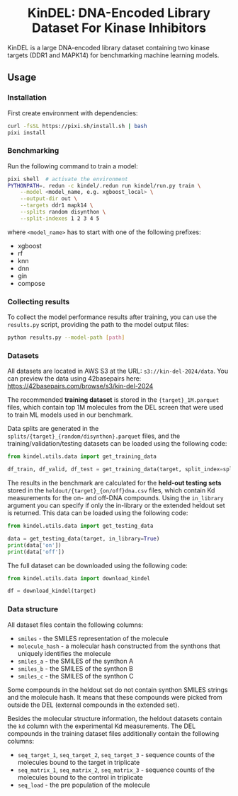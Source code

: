 <div style="text-align: center">
<h1>KinDEL: DNA-Encoded Library Dataset For Kinase Inhibitors</h1>
</div>

KinDEL is a large DNA-encoded library dataset containing two kinase
targets (DDR1 and MAPK14) for benchmarking machine learning models.

## Usage

### Installation

First create environment with dependencies:

```bash
curl -fsSL https://pixi.sh/install.sh | bash
pixi install
```

### Benchmarking

Run the following command to train a model:

```bash
pixi shell  # activate the environment
PYTHONPATH=. redun -c kindel/.redun run kindel/run.py train \
    --model <model_name, e.g. xgboost_local> \
    --output-dir out \
    --targets ddr1 mapk14 \
    --splits random disynthon \
    --split-indexes 1 2 3 4 5
```

where `<model_name>` has to start with one of the following prefixes:
* xgboost
* rf
* knn
* dnn
* gin
* compose

### Collecting results

To collect the model performance results after training, you
can use the `results.py` script, providing the path to the
model output files:

```bash
python results.py --model-path [path]
```

### Datasets

All datasets are located in AWS S3 at the URL: `s3://kin-del-2024/data`.
You can preview the data using 42basepairs here: https://42basepairs.com/browse/s3/kin-del-2024

The recommended **training dataset** is stored in the `{target}_1M.parquet`
files, which contain top 1M molecules from the DEL screen that were used to
train ML models used in our benchmark.

Data splits are generated in the `splits/{target}_{random/disynthon}.parquet` files,
and the training/validation/testing datasets can be loaded using the
following code:

```python
from kindel.utils.data import get_training_data

df_train, df_valid, df_test = get_training_data(target, split_index=split_index)
```

The results in the benchmark are calculated for the **held-out testing sets** stored
in the `heldout/{target}_{on/off}dna.csv` files, which contain Kd measurements
for the on- and off-DNA compounds. Using the `in_library` argument you can specify
if only the in-library or the extended heldout set is returned. This data can be
loaded using the following code:

```python
from kindel.utils.data import get_testing_data

data = get_testing_data(target, in_library=True)
print(data['on'])
print(data['off'])
```

The full dataset can be downloaded using the following code:

```python
from kindel.utils.data import download_kindel

df = download_kindel(target)
```

### Data structure

All dataset files contain the following columns:
- `smiles` - the SMILES representation of the molecule
- `molecule_hash` - a molecular hash constructed from the synthons that uniquely identifies the molecule
- `smiles_a` - the SMILES of the synthon A
- `smiles_b` - the SMILES of the synthon B
- `smiles_c` - the SMILES of the synthon C

Some compounds in the heldout set do not contain synthon SMILES
strings and the molecule hash. It means that these compounds
were picked from outside the DEL (external compounds in the
extended set).

Besides the molecular structure information, the heldout datasets
contain the `kd` column with the experimental Kd measurements.
The DEL compounds in the training dataset files additionally
contain the following columns:
- `seq_target_1`, `seq_target_2`, `seq_target_3` - sequence counts of the molecules bound to the target in triplicate
- `seq_matrix_1`, `seq_matrix_2`, `seq_matrix_3` - sequence counts of the molecules bound to the control in triplicate
- `seq_load` - the pre population of the molecule
